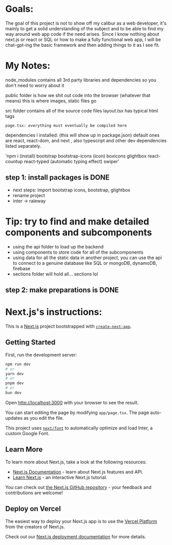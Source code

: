 # Goals: 

The goal of this project is not to show off my calibur as a web developer, it's mainly to get a solid understanding of the subject and to be able to find my way around web app code if the need arises. 
Since I know nothing about next.js or react or SQL or how to make a fully functional web app, I will be chat-gpt-ing the basic framework and then adding things to it as I see fit. 

# My Notes: 

node_modules contains all 3rd party libraries and dependencies so you don't need to worry about it 

public folder is how we shit out code into the browser (whatever that means)
    this is where images, static files go 

src folder contains all of the source code files 
    layout.tsx has typical html tags 

    page.tsx: everything must eventually be compiled here 

dependencies I installed: (this will show up in package.json)
default ones are react, react-dom, and next , also typescript and other dev dependencies listed separately. 

'npm i (install) bootstrap bootstrap-icons (icon) boxicons glightbox react-countup react-typed (automatic typing effect) swiper'

## step 1: install packages is DONE

* next steps: import bootstrap icons, bootstrap, glightbox
* rename project 
*   inter -> raleway

# Tip: try to find and make detailed components and subcomponents 

- using the api folder to load up the backend 
- using components to store code for all of the subcomponents 
- using data for all the static data
in another project, you can use the api to connect to a genuine database like SQL or mongoDB, dynamoDB, firebase 
- sections folder will hold all... sections lol

## step 2: make preparations is DONE 

# Next.js's instructions: 

This is a [Next.js](https://nextjs.org/) project bootstrapped with [`create-next-app`](https://github.com/vercel/next.js/tree/canary/packages/create-next-app).

## Getting Started

First, run the development server:

```bash
npm run dev
# or
yarn dev
# or
pnpm dev
# or
bun dev
```

Open [http://localhost:3000](http://localhost:3000) with your browser to see the result.

You can start editing the page by modifying `app/page.tsx`. The page auto-updates as you edit the file.

This project uses [`next/font`](https://nextjs.org/docs/basic-features/font-optimization) to automatically optimize and load Inter, a custom Google Font.

## Learn More

To learn more about Next.js, take a look at the following resources:

- [Next.js Documentation](https://nextjs.org/docs) - learn about Next.js features and API.
- [Learn Next.js](https://nextjs.org/learn) - an interactive Next.js tutorial.

You can check out [the Next.js GitHub repository](https://github.com/vercel/next.js/) - your feedback and contributions are welcome!

## Deploy on Vercel

The easiest way to deploy your Next.js app is to use the [Vercel Platform](https://vercel.com/new?utm_medium=default-template&filter=next.js&utm_source=create-next-app&utm_campaign=create-next-app-readme) from the creators of Next.js.

Check out our [Next.js deployment documentation](https://nextjs.org/docs/deployment) for more details.
